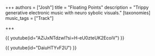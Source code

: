 +++
authors = ["Josh"]
title = "Floating Points"
description = "Trippy generative electronic music with neuro sybolic visuals."
[taxonomies]
music_tags = ["Track"]

+++

{{ youtube(id="AZiJxNTdzwI?si=H-eU0zteUK2EcoiV") }}

{{ youtube(id="DaiuHTYvF2U") }}






